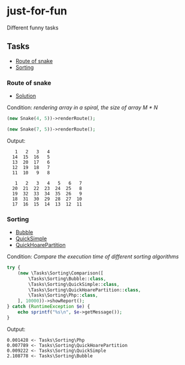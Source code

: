 # just-for-fun
 Different funny tasks

## Tasks
- [Route of snake](#snake-route)
- [Sorting](#sorting)


### Route of snake<a name="snake-route"></a>
* [Solution](https://github.com/kurgalinn/just-for-fun/blob/task/snake-route/tasks/Snake.php)

Condition: _rendering array in a spiral, the size of array M * N_
```php
(new Snake(4, 5))->renderRoute();

(new Snake(7, 5))->renderRoute();
```
Output:
```
   1   2   3   4
  14  15  16   5
  13  20  17   6
  12  19  18   7
  11  10   9   8
  
   1   2   3   4   5   6   7
  20  21  22  23  24  25   8
  19  32  33  34  35  26   9
  18  31  30  29  28  27  10
  17  16  15  14  13  12  11
```

### Sorting<a name="sorting"></a>
* [Bubble](https://github.com/kurgalinn/just-for-fun/blob/task/sorting/Tasks/Sorting/Bubble.php)
* [QuickSimple](https://github.com/kurgalinn/just-for-fun/blob/task/sorting/Tasks/Sorting/QuickSimple.php)
* [QuickHoarePartition](https://github.com/kurgalinn/just-for-fun/blob/task/sorting/Tasks/Sorting/QuickHoarePartition.php)

Condition: _Compare the execution time of different sorting algorithms_
```php
try {
    (new \Tasks\Sorting\Comparison([
        \Tasks\Sorting\Bubble::class,
        \Tasks\Sorting\QuickSimple::class,
        \Tasks\Sorting\QuickHoarePartition::class,
        \Tasks\Sorting\Php::class,
    ], 10000))->showReport();
} catch (RuntimeException $e) {
    echo sprintf("%s\n", $e->getMessage());
}
```
Output:
```
0.001428 <- Tasks\Sorting\Php
0.007789 <- Tasks\Sorting\QuickHoarePartition
0.009222 <- Tasks\Sorting\QuickSimple
2.108778 <- Tasks\Sorting\Bubble
```
